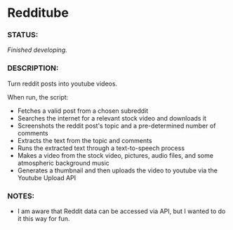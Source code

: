 # Redditube

### STATUS:

*Finished developing.*

### DESCRIPTION:

Turn reddit posts into youtube videos.

When run, the script:
- Fetches a valid post from a chosen subreddit
- Searches the internet for a relevant stock video and downloads it
- Screenshots the reddit post's topic and a pre-determined number of comments
- Extracts the text from the topic and comments
- Runs the extracted text through a text-to-speech process
- Makes a video from the stock video, pictures, audio files, and some atmospheric background music
- Generates a thumbnail and then uploads the video to youtube via the Youtube Upload API 

### NOTES:

- I am aware that Reddit data can be accessed via API, but I wanted to do it this way for fun.